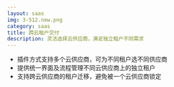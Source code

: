 ```yaml
---
layout: saas
img: 3-512.new.png
category: saas
title: 跨云租户交付
description: 灵活选择云供应商，满足独立租户不同需求
---
```


 * 插件方式支持多个云供应商，可为不同租户选不同供应商
 * 提供统一界面及流程管理不同云供应商上的独立租户
 * 支持跨云供应商的租户迁移，避免被一个云供应商锁定